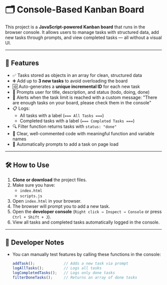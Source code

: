 # 🗂️ Console-Based Kanban Board

This project is a **JavaScript-powered Kanban board** that runs in the browser console. It allows users to manage tasks with structured data, add new tasks through prompts, and view completed tasks — all without a visual UI.

---

## 📌 Features

- ✅ Tasks stored as objects in an array for clean, structured data
- ➕ Add up to **3 new tasks** to avoid overloading the board
- 🆔 Auto-generates a **unique incremental ID** for each new task
- 📝 Prompts user for title, description, and status (todo, doing, done)
- 🚫 Alerts when the task limit is reached with a custom message: "There are enough tasks on your board, please check them in the console"
- 📋 Logs:
  - All tasks with a label (`=== All Tasks ===`)
  - Completed tasks with a label (`=== Completed Tasks ===`)
- 🔍 Filter function returns tasks with `status: "done"`
- 🧠 Clear, well-commented code with meaningful function and variable names
- 🔁 Automatically prompts to add a task on page load

---

## 🛠 How to Use

1. **Clone or download** the project files.
2. Make sure you have:
   - `index.html`
   - `scripts.js`
3. Open `index.html` in your browser.
4. The browser will prompt you to add a new task.
5. Open the **developer console** (`Right click → Inspect → Console` or press `Ctrl + Shift + J`).
6. View all tasks and completed tasks automatically logged in the console.

---

## 🧪 Developer Notes

- You can manually test features by calling these functions in the console:
  ```js
  addTask();             // Adds a new task via prompt
  logAllTasks();         // Logs all tasks
  logCompletedTasks();   // Logs only done tasks
  filterDoneTasks();     // Returns an array of done tasks
